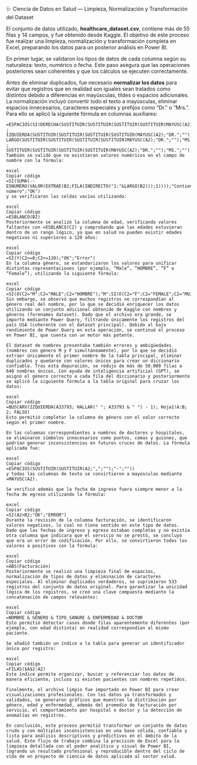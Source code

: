 
 🩺 Ciencia de Datos en Salud — Limpieza, Normalización y Transformación del Dataset

El conjunto de datos utilizado, **healthcare_dataset.csv**, contiene más de 55 filas y 14 campos, y fue obtenido desde Kaggle. El objetivo de este proceso fue realizar una limpieza, normalización y transformación completa en Excel, preparando los datos para un posterior análisis en Power BI.

En primer lugar, se validaron los tipos de datos de cada columna según su naturaleza: texto, numérico o fecha. Este paso asegura que las operaciones posteriores sean coherentes y que los cálculos se ejecuten correctamente.

Antes de eliminar duplicados, fue necesario **normalizar los datos** para evitar que registros que en realidad son iguales sean tratados como distintos debido a diferencias en mayúsculas, tildes o espacios adicionales. La normalización incluyó convertir todo el texto a mayúsculas, eliminar espacios innecesarios, caracteres especiales y prefijos como “Dr.” o “Mrs.”. Para ello se aplicó la siguiente fórmula en columnas auxiliares:

```excel
=ESPACIOS(SI(DERECHA(SUSTITUIR(SUSTITUIR(SUSTITUIR(SUSTITUIR(MAYUSC(A2);"DR.";"");"MS.";"");"MRS.";"");"MR.";"");1)="." ;
IZQUIERDA(SUSTITUIR(SUSTITUIR(SUSTITUIR(SUSTITUIR(MAYUSC(A2);"DR.";"");"MS.";"");"MRS.";"");"MR.";"");
LARGO(SUSTITUIR(SUSTITUIR(SUSTITUIR(SUSTITUIR(MAYUSC(A2);"DR.";"");"MS.";"");"MRS.";"");"MR.";""))-1) ;
SUSTITUIR(SUSTITUIR(SUSTITUIR(SUSTITUIR(MAYUSC(A2);"DR.";"");"MS.";"");"MRS.";"");"MR.";"")))
También se validó que no existieran valores numéricos en el campo de nombre con la fórmula:

excel
Copiar código
=SI(SUMA(--ESNUMERO(VALOR(EXTRAE(B2;FILA(INDIRECTO("1:"&LARGO(B2)));1))));"Contiene número";"OK")
y se verificaron las celdas vacías utilizando:

excel
Copiar código
=ESBLANCO(B2)
Posteriormente se analizó la columna de edad, verificando valores faltantes con =ESBLANCO(C2) y comprobando que las edades estuvieran dentro de un rango lógico, ya que en salud no pueden existir edades negativas ni superiores a 120 años:

excel
Copiar código
=SI(Y(C2>=0;C2<=120);"OK";"Error")
En la columna género, se estandarizaron los valores para unificar distintas representaciones (por ejemplo, “Male”, “HOMBRE”, “F” o “Female”), utilizando la siguiente fórmula:

excel
Copiar código
=SI(O(C2="M";C2="MALE";C2="HOMBRE");"M";SI(O(C2="F";C2="FEMALE";C2="MUJER");"F";"Revisar"))
Sin embargo, se observó que muchos registros no correspondían al género real del nombre, por lo que se decidió enriquecer los datos utilizando un conjunto adicional obtenido de Kaggle con nombres y géneros (forenames dataset). Dado que el archivo era grande, se importó mediante Power Query, filtrando únicamente los registros del país USA (coherente con el dataset principal). Debido al bajo rendimiento de Power Query en esta operación, se continuó el proceso en Power BI, que cuenta con un motor más potente.

El dataset de nombres presentaba también errores y ambigüedades (nombres con género M y F simultáneamente), por lo que se decidió extraer únicamente el primer nombre de la tabla principal, eliminar duplicados y quedarse con valores únicos para crear un diccionario confiable. Tras esta depuración, se redujo de más de 50.000 filas a 640 nombres únicos. Con ayuda de inteligencia artificial (GPT), se asignó el género correcto a cada fila del diccionario y posteriormente se aplicó la siguiente fórmula a la tabla original para cruzar los datos:

excel
Copiar código
=BUSCARV(IZQUIERDA(A33793; HALLAR(" "; A33793 & " ") - 1); Hoja1!A:B; 2; FALSO)
Esto permitió completar la columna de género con el valor correcto según el primer nombre.

En las columnas correspondientes a nombres de doctores y hospitales, se eliminaron símbolos innecesarios como puntos, comas y guiones, que podrían generar inconsistencias en futuros cruces de datos. La fórmula aplicada fue:

excel
Copiar código
=ESPACIOS(SUSTITUIR(SUSTITUIR(A2;",";"");"-";""))
y todas las columnas de texto se convirtieron a mayúsculas mediante =MAYUSC(A2).

Se verificó además que la fecha de ingreso fuera siempre menor a la fecha de egreso utilizando la fórmula:

excel
Copiar código
=SI(A2<B2;"OK";"ERROR")
Durante la revisión de la columna facturación, se identificaron valores negativos, lo cual no tiene sentido en este tipo de datos. Dado que las fechas de ingreso y egreso estaban completas y no existía otra columna que indicara que el servicio no se prestó, se concluyó que era un error de codificación. Por ello, se convirtieron todos los valores a positivos con la fórmula:

excel
Copiar código
=ABS(Facturación)
Posteriormente se realizó una limpieza final de espacios, normalización de tipos de datos y eliminación de caracteres especiales. Al eliminar duplicados verdaderos, se suprimieron 533 registros del conjunto de datos original. Para garantizar la unicidad lógica de los registros, se creó una clave compuesta mediante la concatenación de campos relevantes:

excel
Copiar código
=NOMBRE & GENERO & TIPO_SANGRE & ENFERMEDAD & DOCTOR
Esto permitió detectar casos donde filas aparentemente diferentes (por ejemplo, con edad distinta) en realidad correspondían al mismo paciente.

Se añadió también un índice a la tabla para generar un identificador único por registro:

excel
Copiar código
=FILAS($A$2:A2)
Este índice permite organizar, buscar y referenciar los datos de manera eficiente, incluso si existen pacientes con nombres repetidos.

Finalmente, el archivo limpio fue importado en Power BI para crear visualizaciones profesionales. Con los datos ya transformados y validados, se generaron gráficos que muestran la distribución por género, edad y enfermedad, además del promedio de facturación por servicio, el comportamiento por hospital o doctor y la detección de anomalías en registros.

En conclusión, este proceso permitió transformar un conjunto de datos crudo y con múltiples inconsistencias en una base sólida, confiable y lista para análisis descriptivos y predictivos en el ámbito de la salud. Este flujo de trabajo combina la precisión de Excel para la limpieza detallada con el poder analítico y visual de Power BI, logrando un resultado profesional y reproducible dentro del ciclo de vida de un proyecto de ciencia de datos aplicada al sector salud.
